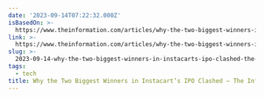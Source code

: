 ```yaml
---
date: '2023-09-14T07:22:32.000Z'
isBasedOn: >-
  https://www.theinformation.com/articles/why-the-two-biggest-winners-in-instacarts-ipo-clashed
link: >-
  https://www.theinformation.com/articles/why-the-two-biggest-winners-in-instacarts-ipo-clashed
slug: >-
  2023-09-14-why-the-two-biggest-winners-in-instacarts-ipo-clashed-the-information
tags:
  - tech
title: Why the Two Biggest Winners in Instacart’s IPO Clashed — The Information
---
```


